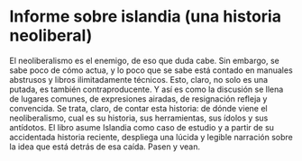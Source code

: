 # Informe sobre islandia (una historia neoliberal) 

El neoliberalismo es el enemigo, de eso que duda cabe. Sin embargo, se sabe poco de cómo actua, y lo poco que se sabe está contado en manuales abstrusos y libros ilimitadamente técnicos. Esto, claro, no solo es una putada, es también contraproducente. Y así es como la discusión se llena de lugares comunes, de expresiones airadas, de resignación refleja y convencida.
Se trata, claro, de contar esta historia: de dónde viene el neoliberalismo, cual es su historia, sus herramientas, sus ídolos y sus antídotos.
El libro asume Islandia como caso de estudio y a partir de su accidentada historia reciente, despliega una lúcida y legible narración sobre la idea que está detrás de esa caída.
Pasen y vean.
